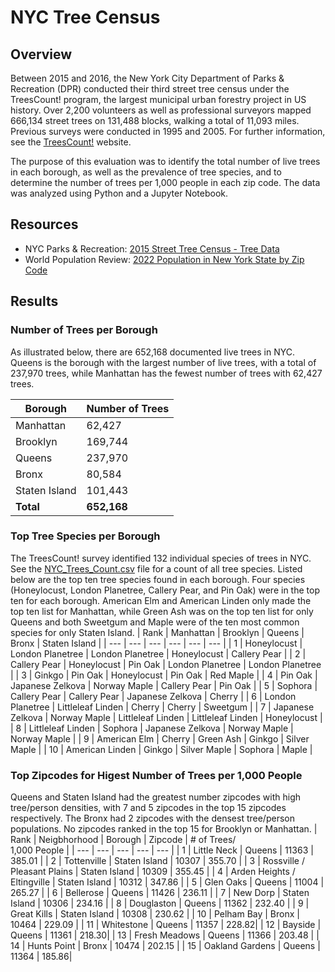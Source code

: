 # NYC Tree Census

## Overview
Between 2015 and 2016, the New York City Department of Parks & Recreation (DPR) conducted their third street tree census under the TreesCount! program, the largest municipal urban forestry project in US history. Over 2,200 volunteers as well as professional surveyors mapped 666,134 street trees on 131,488 blocks, walking a total of 11,093 miles. Previous surveys were conducted in 1995 and 2005. For further information, see the [TreesCount!](https://www.nycgovparks.org/trees/treescount) website.

The purpose of this evaluation was to identify the total number of live trees in each borough, as well as the prevalence of tree species, and to determine the number of trees per 1,000 people in each zip code. The data was analyzed using Python and a Jupyter Notebook. 

## Resources
- NYC Parks & Recreation: [2015 Street Tree Census - Tree Data](https://data.cityofnewyork.us/Environment/2015-Street-Tree-Census-Tree-Data/uvpi-gqnh)
- World Population Review: [2022 Population in New York State by Zip Code](https://worldpopulationreview.com/zips/new-york)

## Results
### Number of Trees per Borough
As illustrated below, there are 652,168 documented live trees in NYC. Queens is the borough with the largest number of live trees, with a total of 237,970 trees, while Manhattan has the fewest number of trees with 62,427 trees. 

| Borough     | Number of Trees |
| ---      | ---       |
| Manhattan | 62,427        |
| Brooklyn     | 169,744      |
| Queens | 237,970         |
| Bronx | 80,584        |
| Staten Island | 101,443         |
| **Total** | **652,168**        |


### Top Tree Species per Borough
The TreesCount! survey identified 132 individual species of trees in NYC. See the [NYC_Trees_Count.csv](https://github.com/es2681/NYC_Tree_Census/blob/main/NYC_Trees_Count.csv) file for a count of all tree species. Listed below are the top ten tree species found in each borough. Four species (Honeylocust, London Planetree, Callery Pear, and Pin Oak) were in the top ten for each borough. American Elm and American Linden only made the top ten list for Manhattan, while Green Ash was on the top ten list for only Queens and both Sweetgum and Maple were of the ten most common species for only Staten Island. 
| Rank | Manhattan | Brooklyn | Queens | Bronx | Staten Island |
| --- | --- | --- | --- | --- | --- | 
| 1 | Honeylocust | London Planetree | London Planetree | Honeylocust | Callery Pear |
| 2 | Callery Pear | Honeylocust | Pin Oak | London Planetree | London Planetree |
| 3 | Ginkgo | Pin Oak | Honeylocust | Pin Oak | Red Maple |
| 4 | Pin Oak  | Japanese Zelkova | Norway Maple | Callery Pear | Pin Oak | 
| 5 | Sophora | Callery Pear | Callery Pear | Japanese Zelkova | Cherry |
| 6 | London Planetree | Littleleaf Linden | Cherry | Cherry | Sweetgum |
| 7 | Japanese Zelkova | Norway Maple | Littleleaf Linden | Littleleaf Linden | Honeylocust |
| 8 | Littleleaf Linden | Sophora | Japanese Zelkova | Norway Maple | Norway Maple |
| 9 | American Elm | Cherry | Green Ash | Ginkgo | Silver Maple |
| 10 | American Linden | Ginkgo | Silver Maple | Sophora | Maple |


### Top Zipcodes for Higest Number of Trees per 1,000 People
Queens and Staten Island had the greatest number zipcodes with high tree/person densities, with 7 and 5 zipcodes in the top 15 zipcodes respectively. The Bronx had 2 zipcodes with the densest tree/person populations. No zipcodes ranked in the top 15 for Brooklyn or Manhattan.
| Rank  | Neigbhorhood | Borough | Zipcode | # of Trees/<br>1,000 People | 
| --- | --- | --- | --- | --- | 
| 1 | Little Neck | Queens  | 11363 | 385.01 |
| 2 | Tottenville | Staten Island | 10307 | 355.70 |
| 3 | Rossville /<br>Pleasant Plains | Staten Island | 10309 | 355.45 |
| 4 | Arden Heights /<br>Eltingville | Staten Island | 10312 | 347.86 |
| 5 | Glen Oaks | Queens | 11004 | 265.27 | 
| 6 | Bellerose | Queens | 11426 | 236.11 | 
| 7 | New Dorp | Staten Island | 10306 | 234.16 |
| 8 | Douglaston | Queens | 11362 | 232.40 |
| 9 | Great Kills | Staten Island | 10308	| 230.62 |
| 10 | Pelham Bay | Bronx | 10464 | 229.09 |
| 11 | Whitestone | Queens | 11357 | 228.82|
| 12 | Bayside | Queens | 11361 | 218.30|
| 13 | Fresh Meadows | Queens | 11366 | 203.48 |
| 14 | Hunts Point | Bronx | 10474 | 202.15 |
| 15 | Oakland Gardens | Queens | 11364 | 185.86|
